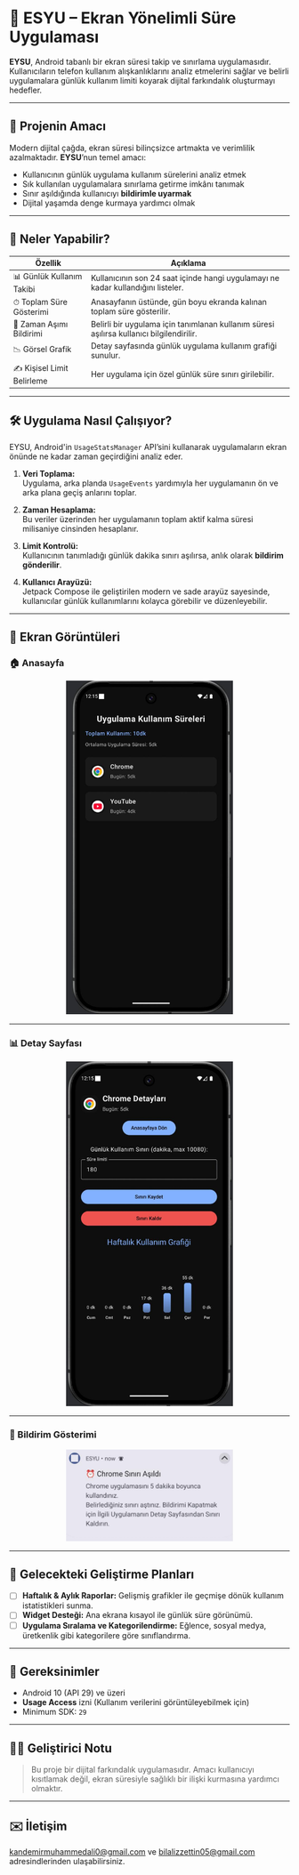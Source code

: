 # 📱 ESYU – Ekran Yönelimli Süre Uygulaması

**EYSU**, Android tabanlı bir ekran süresi takip ve sınırlama uygulamasıdır. Kullanıcıların telefon kullanım alışkanlıklarını analiz etmelerini sağlar ve belirli uygulamalara günlük kullanım limiti koyarak dijital farkındalık oluşturmayı hedefler.

---

## 🎯 Projenin Amacı

Modern dijital çağda, ekran süresi bilinçsizce artmakta ve verimlilik azalmaktadır. **EYSU**’nun temel amacı:

- Kullanıcının günlük uygulama kullanım sürelerini analiz etmek
- Sık kullanılan uygulamalara sınırlama getirme imkânı tanımak
- Sınır aşıldığında kullanıcıyı **bildirimle uyarmak**
- Dijital yaşamda denge kurmaya yardımcı olmak

---

## 🚀 Neler Yapabilir?

| Özellik | Açıklama |
|--------|----------|
| 📊 Günlük Kullanım Takibi | Kullanıcının son 24 saat içinde hangi uygulamayı ne kadar kullandığını listeler. |
| ⏱ Toplam Süre Gösterimi | Anasayfanın üstünde, gün boyu ekranda kalınan toplam süre gösterilir. |
| 🔔 Zaman Aşımı Bildirimi | Belirli bir uygulama için tanımlanan kullanım süresi aşılırsa kullanıcı bilgilendirilir. |
| 📉 Görsel Grafik | Detay sayfasında günlük uygulama kullanım grafiği sunulur. |
| ✍️ Kişisel Limit Belirleme | Her uygulama için özel günlük süre sınırı girilebilir. |

---

## 🛠️ Uygulama Nasıl Çalışıyor?

EYSU, Android'in `UsageStatsManager` API’sini kullanarak uygulamaların ekran önünde ne kadar zaman geçirdiğini analiz eder.

1. **Veri Toplama:**  
   Uygulama, arka planda `UsageEvents` yardımıyla her uygulamanın ön ve arka plana geçiş anlarını toplar.

2. **Zaman Hesaplama:**  
   Bu veriler üzerinden her uygulamanın toplam aktif kalma süresi milisaniye cinsinden hesaplanır.

3. **Limit Kontrolü:**  
   Kullanıcının tanımladığı günlük dakika sınırı aşılırsa, anlık olarak **bildirim gönderilir**.

4. **Kullanıcı Arayüzü:**  
   Jetpack Compose ile geliştirilen modern ve sade arayüz sayesinde, kullanıcılar günlük kullanımlarını kolayca görebilir ve düzenleyebilir.

---

## 📱 Ekran Görüntüleri

### 🏠 Anasayfa
<p align="center">
  <img src="assets/screenshots/anasayfa1.png" alt="Anasayfa" width="300"/>
</p>

---

### 📊 Detay Sayfası
<p align="center">
  <img src="assets/screenshots/detayS.png" alt="Detay Sayfası" width="300"/>
</p>

---

### 🔔 Bildirim Gösterimi
<p align="center">
  <img src="assets/screenshots/bildirim.png" alt="Bildirim Ekranı" width="300"/>
</p>

---

## 🔮 Gelecekteki Geliştirme Planları

- [ ] **Haftalık & Aylık Raporlar:** Gelişmiş grafikler ile geçmişe dönük kullanım istatistikleri sunma.
- [ ] **Widget Desteği:** Ana ekrana kısayol ile günlük süre görünümü.
- [ ] **Uygulama Sıralama ve Kategorilendirme:** Eğlence, sosyal medya, üretkenlik gibi kategorilere göre sınıflandırma.

---

## 🧪 Gereksinimler

- Android 10 (API 29) ve üzeri
- **Usage Access** izni (Kullanım verilerini görüntüleyebilmek için)
- Minimum SDK: `29`

---

## 👨‍💻 Geliştirici Notu

> Bu proje bir dijital farkındalık uygulamasıdır. Amacı kullanıcıyı kısıtlamak değil, ekran süresiyle sağlıklı bir ilişki kurmasına yardımcı olmaktır.

---

## ✉️ İletişim

kandemirmuhammedali0@gmail.com ve bilalizzettin05@gmail.com adresindlerinden ulaşabilirsiniz.
